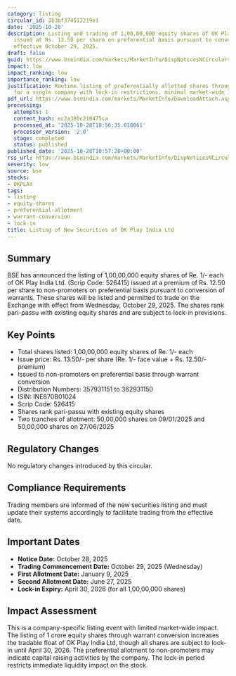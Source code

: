 ```yaml
---
category: listing
circular_id: 3b3bf374512219e1
date: '2025-10-28'
description: Listing and trading of 1,00,00,000 equity shares of OK Play India Ltd
  issued at Rs. 13.50 per share on preferential basis pursuant to conversion of warrants,
  effective October 29, 2025.
draft: false
guid: https://www.bseindia.com/markets/MarketInfo/DispNoticesNCirculars.aspx?Noticeid={7654DD37-F035-49F5-8268-9208E8D6920D}&noticeno=20251028-17&dt=10/28/2025&icount=17&totcount=64&flag=0
impact: low
impact_ranking: low
importance_ranking: low
justification: Routine listing of preferentially allotted shares through warrant conversion
  for a single company with lock-in restrictions, minimal market-wide impact
pdf_url: https://www.bseindia.com/markets/MarketInfo/DownloadAttach.aspx?id=20251028-17&attachedId=
processing:
  attempts: 1
  content_hash: ec2a380c210475ca
  processed_at: '2025-10-28T18:56:35.018061'
  processor_version: '2.0'
  stage: completed
  status: published
published_date: '2025-10-28T10:57:28+00:00'
rss_url: https://www.bseindia.com/markets/MarketInfo/DispNoticesNCirculars.aspx?Noticeid={7654DD37-F035-49F5-8268-9208E8D6920D}&noticeno=20251028-17&dt=10/28/2025&icount=17&totcount=64&flag=0
severity: low
source: bse
stocks:
- OKPLAY
tags:
- listing
- equity-shares
- preferential-allotment
- warrant-conversion
- lock-in
title: Listing of New Securities of OK Play India Ltd
---
```


## Summary

BSE has announced the listing of 1,00,00,000 equity shares of Re. 1/- each of OK Play India Ltd. (Scrip Code: 526415) issued at a premium of Rs. 12.50 per share to non-promoters on preferential basis pursuant to conversion of warrants. These shares will be listed and permitted to trade on the Exchange with effect from Wednesday, October 29, 2025. The shares rank pari-passu with existing equity shares and are subject to lock-in provisions.

## Key Points

- Total shares listed: 1,00,00,000 equity shares of Re. 1/- each
- Issue price: Rs. 13.50/- per share (Re. 1/- face value + Rs. 12.50/- premium)
- Issued to non-promoters on preferential basis through warrant conversion
- Distribution Numbers: 357931151 to 362931150
- ISIN: INE870B01024
- Scrip Code: 526415
- Shares rank pari-passu with existing equity shares
- Two tranches of allotment: 50,00,000 shares on 09/01/2025 and 50,00,000 shares on 27/06/2025

## Regulatory Changes

No regulatory changes introduced by this circular.

## Compliance Requirements

Trading members are informed of the new securities listing and must update their systems accordingly to facilitate trading from the effective date.

## Important Dates

- **Notice Date:** October 28, 2025
- **Trading Commencement Date:** October 29, 2025 (Wednesday)
- **First Allotment Date:** January 9, 2025
- **Second Allotment Date:** June 27, 2025
- **Lock-in Expiry:** April 30, 2026 (for all 1,00,00,000 shares)

## Impact Assessment

This is a company-specific listing event with limited market-wide impact. The listing of 1 crore equity shares through warrant conversion increases the tradable float of OK Play India Ltd, though all shares are subject to lock-in until April 30, 2026. The preferential allotment to non-promoters may indicate capital raising activities by the company. The lock-in period restricts immediate liquidity impact on the stock.